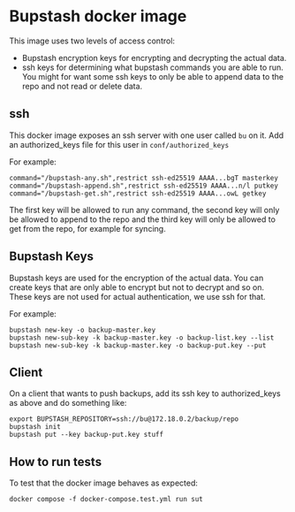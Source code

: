 # Bupstash docker image

This image uses two levels of access control:

- Bupstash encryption keys for encrypting and decrypting the actual data.
- ssh keys for determining what bupstash commands you are able to run. You might for want some ssh keys to only be able to append data to the repo and not read or delete data.


## ssh

This docker image exposes an ssh server with one user called `bu` on it. Add an authorized_keys file for this user in `conf/authorized_keys`

For example:

```
command="/bupstash-any.sh",restrict ssh-ed25519 AAAA...bgT masterkey
command="/bupstash-append.sh",restrict ssh-ed25519 AAAA...n/l putkey
command="/bupstash-get.sh",restrict ssh-ed25519 AAAA...owL getkey
```

The first key will be allowed to run any command, the second key will only be allowed to append to the repo and the third key will only be allowed to get from the repo, for example for syncing.


## Bupstash Keys

Bupstash keys are used for the encryption of the actual data. You can create keys that are only able to encrypt but not to decrypt and so on. These keys are not used for actual authentication, we use ssh for that.

For example:

```
bupstash new-key -o backup-master.key
bupstash new-sub-key -k backup-master.key -o backup-list.key --list
bupstash new-sub-key -k backup-master.key -o backup-put.key --put
```


## Client

On a client that wants to push backups, add its ssh key to authorized_keys as above and do something like:

```
export BUPSTASH_REPOSITORY=ssh://bu@172.18.0.2/backup/repo
bupstash init
bupstash put --key backup-put.key stuff
```


## How to run tests

To test that the docker image behaves as expected:

```
docker compose -f docker-compose.test.yml run sut
```
